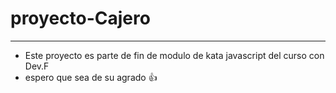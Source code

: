 # proyecto-Cajero
-------------------
* Este proyecto es parte de fin de modulo de kata javascript del curso con Dev.F
* espero que sea de su agrado 👍

